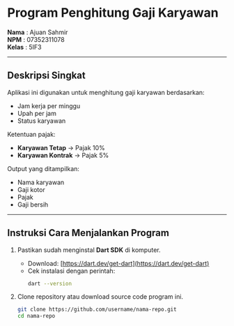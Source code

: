 # Program Penghitung Gaji Karyawan

**Nama**  : Ajuan Sahmir  
**NPM**   : 07352311078  
**Kelas** : 5IF3  

---

## Deskripsi Singkat
Aplikasi ini digunakan untuk menghitung gaji karyawan berdasarkan:
- Jam kerja per minggu  
- Upah per jam  
- Status karyawan  

Ketentuan pajak:
- **Karyawan Tetap** → Pajak 10%  
- **Karyawan Kontrak** → Pajak 5%  

Output yang ditampilkan:
- Nama karyawan  
- Gaji kotor  
- Pajak  
- Gaji bersih  

---

## Instruksi Cara Menjalankan Program
1. Pastikan sudah menginstal **Dart SDK** di komputer.  
   - Download: [https://dart.dev/get-dart](https://dart.dev/get-dart)  
   - Cek instalasi dengan perintah:  
     ```bash
     dart --version
     ```

2. Clone repository atau download source code program ini.  
   ```bash
   git clone https://github.com/username/nama-repo.git
   cd nama-repo
